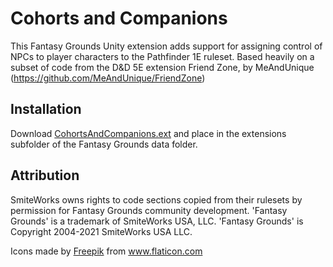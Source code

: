 # Cohorts and Companions
This Fantasy Grounds Unity extension adds support for assigning control of NPCs to player characters to the Pathfinder 1E ruleset.   Based heavily on a subset of code from the D&D 5E extension Friend Zone, by MeAndUnique (https://github.com/MeAndUnique/FriendZone)

## Installation
Download [CohortsAndCompanions.ext](https://github.com/MostTornBrain/CohortsAndCompanions/releases) and place in the extensions subfolder of the Fantasy Grounds data folder.

## Attribution
SmiteWorks owns rights to code sections copied from their rulesets by permission for Fantasy Grounds community development.
'Fantasy Grounds' is a trademark of SmiteWorks USA, LLC.
'Fantasy Grounds' is Copyright 2004-2021 SmiteWorks USA LLC.

<div>Icons made by <a href="https://www.freepik.com" title="Freepik">Freepik</a> from <a href="https://www.flaticon.com/" title="Flaticon">www.flaticon.com</a></div>
